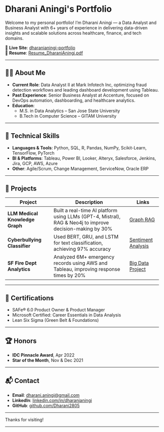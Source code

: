 # Dharani Aningi's Portfolio

Welcome to my personal portfolio! I’m Dharani Aningi — a Data Analyst and Business Analyst with 6+ years of experience in delivering data-driven insights and scalable solutions across healthcare, finance, and tech domains.

🔗 **Live Site**: [dharanianingi-portfolio](https://dharani2805.github.io/dharanianingi-portfolio)  
📄 **Resume**: [Resume_DharaniAningi.pdf](https://dharani2805.github.io/dharanianingi-portfolio/Resume_DharaniAningi.pdf)

---

## 👩‍💻 About Me

- **Current Role**: Data Analyst II at Mark Infotech Inc, optimizing fraud detection workflows and leading dashboard development using Tableau.
- **Past Experience**: Senior Business Analyst at Accenture, focused on DevOps automation, dashboarding, and healthcare analytics.
- **Education**:  
  - M.S. in Data Analytics – San Jose State University  
  - B.Tech in Computer Science – GITAM University

---

## 🔧 Technical Skills

- **Languages & Tools**: Python, SQL, R, Pandas, NumPy, Scikit-Learn, TensorFlow, PyTorch  
- **BI & Platforms**: Tableau, Power BI, Looker, Alteryx, Salesforce, Jenkins, Jira, GCP, AWS, Azure  
- **Other**: Agile/Scrum, Change Management, ServiceNow, Oracle ERP

---

## 🧠 Projects

| Project | Description | Links |
|--------|-------------|-------|
| **LLM Medical Knowledge Graph** | Built a real-time AI platform using LLMs (GPT-4, Mistral), RAG & Neo4j to improve decision-making by 30% | [Graph RAG](https://github.com/Dharani2805/Graph_RAG) |
| **Cyberbullying Classifier** | Used BERT, GRU, and LSTM for text classification, achieving 97% accuracy | [Sentiment Analysis](https://github.com/Dharani2805/Sentiment_Analysis) |
| **SF Fire Dept Analytics** | Analyzed 6M+ emergency records using AWS and Tableau, improving response times by 20% | [Big Data Project](https://github.com/Dharani2805/BigDataProject_228) |

---

## 📜 Certifications

- SAFe® 6.0 Product Owner & Product Manager  
- Microsoft Certified: Career Essentials in Data Analysis  
- Lean Six Sigma (Green Belt & Foundations)

---

## 🏆 Honors

- **IDC Pinnacle Award**, Apr 2022  
- **Star of the Month**, Nov & Dec 2021  

---

## 📬 Contact

- **Email**: dharani.aningi@gmail.com  
- **LinkedIn**: [linkedin.com/in/dharanianingi](https://www.linkedin.com/in/dharanianingi/)  
- **GitHub**: [github.com/Dharani2805](https://github.com/Dharani2805)

---

Thanks for visiting!


---
